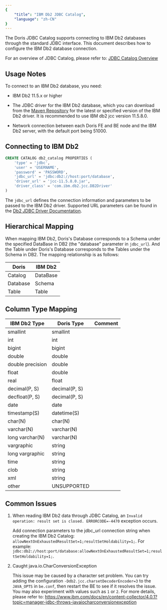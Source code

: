 ```yaml
---
{
    "title": "IBM Db2 JDBC Catalog",
    "language": "zh-CN"
}
---
```


The Doris JDBC Catalog supports connecting to IBM Db2 databases through the standard JDBC interface. This document describes how to configure the IBM Db2 database connection.

For an overview of JDBC Catalog, please refer to: [JDBC Catalog Overview](./jdbc-catalog-overview.md)

## Usage Notes

To connect to an IBM Db2 database, you need:

* IBM Db2 11.5.x or higher

* The JDBC driver for the IBM Db2 database, which you can download from the [Maven Repository](https://mvnrepository.com/artifact/com.ibm.db2/jcc) for the latest or specified version of the IBM Db2 driver. It is recommended to use IBM db2 jcc version 11.5.8.0.

* Network connection between each Doris FE and BE node and the IBM Db2 server, with the default port being 51000.

## Connecting to IBM Db2

```sql
CREATE CATALOG db2_catalog PROPERTIES (
    'type' = 'jdbc',
    'user' = 'USERNAME',
    'password' = 'PASSWORD',
    'jdbc_url' = 'jdbc:db2://host:port/database',
    'driver_url' = 'jcc-11.5.8.0.jar',
    'driver_class' = 'com.ibm.db2.jcc.DB2Driver'
)
```

The `jdbc_url` defines the connection information and parameters to be passed to the IBM Db2 driver. Supported URL parameters can be found in the [Db2 JDBC Driver Documentation](https://www.ibm.com/docs/en/db2-big-sql/5.0?topic=drivers-jdbc-driver).

## Hierarchical Mapping

When mapping IBM Db2, Doris's Database corresponds to a Schema under the specified DataBase in DB2 (the "database" parameter in `jdbc_url`). And the Table under Doris's Database corresponds to the Tables under the Schema in DB2. The mapping relationship is as follows:

| Doris    | IBM Db2  |
| -------- | -------- |
| Catalog  | DataBase |
| Database | Schema   |
| Table    | Table    |

## Column Type Mapping

| IBM Db2 Type     | Doris Type    | Comment |
| ---------------- | ------------- | ------- |
| smallint         | smallint      |         |
| int              | int           |         |
| bigint           | bigint        |         |
| double           | double        |         |
| double precision | double        |         |
| float            | double        |         |
| real             | float         |         |
| decimal(P, S)    | decimal(P, S) |         |
| decfloat(P, S)   | decimal(P, S) |         |
| date             | date          |         |
| timestamp(S)     | datetime(S)   |         |
| char(N)          | char(N)       |         |
| varchar(N)       | varchar(N)    |         |
| long varchar(N)  | varchar(N)    |         |
| vargraphic       | string        |         |
| long vargraphic  | string        |         |
| time             | string        |         |
| clob             | string        |         |
| xml              | string        |         |
| other            | UNSUPPORTED   |         |

## Common Issues

1. When reading IBM Db2 data through JDBC Catalog, an `Invalid operation: result set is closed. ERRORCODE=-4470` exception occurs.

    Add connection parameters to the jdbc\_url connection string when creating the IBM Db2 Catalog: `allowNextOnExhaustedResultSet=1;resultSetHoldability=1;`. For example: `jdbc:db2://host:port/database:allowNextOnExhaustedResultSet=1;resultSetHoldability=1;`.

2. Caught java.io.CharConversionException

    This issue may be caused by a character set problem. You can try adding the configuration `-Ddb2.jcc.charsetDecoderEncoder=3` to the `JAVA_OPTS` in `be.conf`, then restart the BE to see if it resolves the issue. You may also experiment with values such as `1` or `2`. For more details, please refer to: https://www.ibm.com/docs/en/content-collector/4.0.1?topic=manager-jdbc-throws-javaiocharconversionexception
